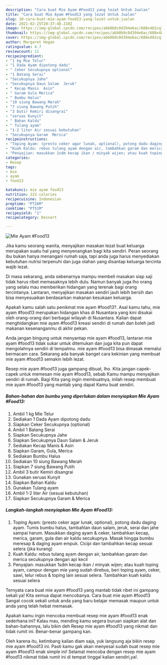 ```yaml
---
description: "Cara buat Mie Ayam #Food13 yang lezat Untuk Jualan"
title: "Cara buat Mie Ayam #Food13 yang lezat Untuk Jualan"
slug: 10-cara-buat-mie-ayam-food13-yang-lezat-untuk-jualan
date: 2021-02-25T20:37:48.210Z
image: https://img-global.cpcdn.com/recipes/abb0b9c0d394e6ac/680x482cq70/mie-ayam-food13-foto-resep-utama.jpg
thumbnail: https://img-global.cpcdn.com/recipes/abb0b9c0d394e6ac/680x482cq70/mie-ayam-food13-foto-resep-utama.jpg
cover: https://img-global.cpcdn.com/recipes/abb0b9c0d394e6ac/680x482cq70/mie-ayam-food13-foto-resep-utama.jpg
author: Margaret Hogan
ratingvalue: 4.7
reviewcount: 11
recipeingredient:
- "1 kg Mie Telur"
- "1 Dada Ayam dipotong dadu"
- " Ceker Secukupnya optional"
- "1 Batang Serai"
- "Secukupnya Jahe"
- "Secukupnya Daun Salam  Jeruk"
- " Kecap Manis  Asin"
- " Garam Gula Merica"
- " Bumbu Halus"
- "10 siung Bawang Merah"
- "7 siung Bawang Putih"
- "3 butir Kemiri disangrai"
- "seruas Kunyit"
- " Bahan Kaldu"
- " Tulang ayam"
- "1-2 liter Air sesuai kebutuhan"
- "Secukupnya Garam  Merica"
recipeinstructions:
- "Toping Ayam: (presto ceker agar lunak, optional), potong dadu daging ayam. Tumis bumbu halus, tambahlan daun salam, jeruk, serai dan jahe sampai harum. Masukkan daging ayam &amp; ceker, tambahkan kecap, merica, garam, gula dan air kaldu secukupnya. Masak hingga bumbu meresap &amp; daging ayam empuk. Cicipi dan tambahkan kecap sesuai selera (jika kurang)"
- "Kuah Kaldu: rebus tulang ayam dengan air, tambahkan garam dan merica secukupnya dengan api kecil"
- "Penyajian: masukkan 1sdm kecap ikan / minyak wijen; atau kuah toping ayam, campur dengan mie yang sudah direbus, beri toping ayam, ceker, sawi, telur rebus &amp; toping lain sesuai selera. Tambahkan kuah kaldu sesuai selera"
categories:
- Resep
tags:
- mie
- ayam
- food13

katakunci: mie ayam food13 
nutrition: 223 calories
recipecuisine: Indonesian
preptime: "PT26M"
cooktime: "PT51M"
recipeyield: "1"
recipecategory: Dessert

---
```



![Mie Ayam #Food13](https://img-global.cpcdn.com/recipes/abb0b9c0d394e6ac/680x482cq70/mie-ayam-food13-foto-resep-utama.jpg)

Jika kamu seorang wanita, menyajikan masakan lezat buat keluarga merupakan suatu hal yang menyenangkan bagi kita sendiri. Peran seorang ibu bukan hanya menangani rumah saja, tapi anda juga harus menyediakan kebutuhan nutrisi terpenuhi dan juga olahan yang disantap keluarga tercinta wajib lezat.

Di masa  sekarang, anda sebenarnya mampu membeli masakan siap saji tidak harus ribet memasaknya lebih dulu. Namun banyak juga lho orang yang selalu mau memberikan hidangan yang terenak bagi orang tercintanya. Lantaran, menyajikan masakan sendiri jauh lebih bersih dan bisa menyesuaikan berdasarkan makanan kesukaan keluarga. 



Apakah kamu salah satu penikmat mie ayam #food13?. Asal kamu tahu, mie ayam #food13 merupakan hidangan khas di Nusantara yang kini disukai oleh orang-orang dari berbagai wilayah di Nusantara. Kalian dapat menghidangkan mie ayam #food13 kreasi sendiri di rumah dan boleh jadi makanan kesenanganmu di akhir pekan.

Anda jangan bingung untuk menyantap mie ayam #food13, lantaran mie ayam #food13 tidak sukar untuk ditemukan dan juga kita pun dapat mengolahnya sendiri di tempatmu. mie ayam #food13 bisa dimasak memalui bermacam cara. Sekarang ada banyak banget cara kekinian yang membuat mie ayam #food13 semakin lebih lezat.

Resep mie ayam #food13 juga gampang dibuat, lho. Kita jangan capek-capek untuk memesan mie ayam #food13, sebab Kamu mampu menyajikan sendiri di rumah. Bagi Kita yang ingin membuatnya, inilah resep membuat mie ayam #food13 yang mantab yang dapat Kamu buat sendiri.

<!--inarticleads1-->

##### Bahan-bahan dan bumbu yang diperlukan dalam menyiapkan Mie Ayam #Food13:

1. Ambil 1 kg Mie Telur
1. Sediakan 1 Dada Ayam dipotong dadu
1. Siapkan  Ceker Secukupnya (optional)
1. Ambil 1 Batang Serai
1. Siapkan Secukupnya Jahe
1. Siapkan Secukupnya Daun Salam &amp; Jeruk
1. Sediakan  Kecap Manis &amp; Asin
1. Siapkan  Garam, Gula, Merica
1. Sediakan  Bumbu Halus
1. Sediakan 10 siung Bawang Merah
1. Siapkan 7 siung Bawang Putih
1. Ambil 3 butir Kemiri disangrai
1. Gunakan seruas Kunyit
1. Siapkan  Bahan Kaldu
1. Gunakan  Tulang ayam
1. Ambil 1-2 liter Air (sesuai kebutuhan)
1. Siapkan Secukupnya Garam &amp; Merica




<!--inarticleads2-->

##### Langkah-langkah menyiapkan Mie Ayam #Food13:

1. Toping Ayam: (presto ceker agar lunak, optional), potong dadu daging ayam. Tumis bumbu halus, tambahlan daun salam, jeruk, serai dan jahe sampai harum. Masukkan daging ayam &amp; ceker, tambahkan kecap, merica, garam, gula dan air kaldu secukupnya. Masak hingga bumbu meresap &amp; daging ayam empuk. Cicipi dan tambahkan kecap sesuai selera (jika kurang)
1. Kuah Kaldu: rebus tulang ayam dengan air, tambahkan garam dan merica secukupnya dengan api kecil
1. Penyajian: masukkan 1sdm kecap ikan / minyak wijen; atau kuah toping ayam, campur dengan mie yang sudah direbus, beri toping ayam, ceker, sawi, telur rebus &amp; toping lain sesuai selera. Tambahkan kuah kaldu sesuai selera




Ternyata cara buat mie ayam #food13 yang mantab tidak ribet ini gampang sekali ya! Kita semua dapat mencobanya. Cara buat mie ayam #food13 Sangat cocok sekali untuk anda yang baru belajar memasak maupun untuk anda yang telah hebat memasak.

Apakah kamu ingin mencoba membuat resep mie ayam #food13 enak sederhana ini? Kalau mau, mending kamu segera buruan siapkan alat dan bahan-bahannya, lalu bikin deh Resep mie ayam #food13 yang nikmat dan tidak rumit ini. Benar-benar gampang kan. 

Oleh karena itu, ketimbang kalian diam saja, yuk langsung aja bikin resep mie ayam #food13 ini. Pasti kamu gak akan menyesal sudah buat resep mie ayam #food13 enak simple ini! Selamat mencoba dengan resep mie ayam #food13 nikmat tidak rumit ini di tempat tinggal kalian sendiri,ya!.

